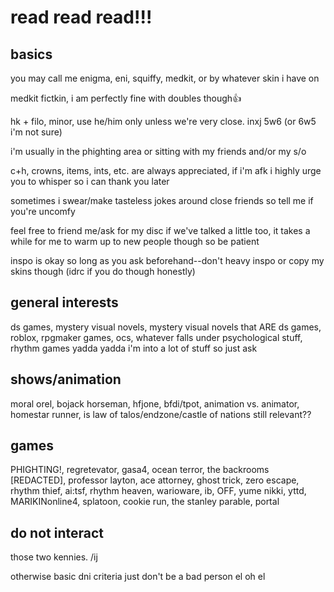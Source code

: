 # read read read!!! 

## basics
you may call me enigma, eni, squiffy, medkit, or by whatever skin i have on 

medkit fictkin, i am perfectly fine with doubles though👍

hk + filo, minor, use he/him only unless we're very close. inxj 5w6 (or 6w5 i'm not sure)

i'm usually in the phighting area or sitting with my friends and/or my s/o

c+h, crowns, items, ints, etc. are always appreciated, if i'm afk i highly urge you to whisper so i can thank you later

sometimes i swear/make tasteless jokes around close friends so tell me if you're uncomfy

feel free to friend me/ask for my disc if we've talked a little too, it takes a while for me to warm up to new people though so be patient

inspo is okay so long as you ask beforehand--don't heavy inspo or copy my skins though (idrc if you do though honestly)

## general interests
ds games, mystery visual novels, mystery visual novels that ARE ds games, roblox, rpgmaker games, ocs, whatever falls under psychological stuff, rhythm games yadda yadda i'm into a lot of stuff so just ask

## shows/animation
moral orel, bojack horseman, hfjone, bfdi/tpot, animation vs. animator, homestar runner, is law of talos/endzone/castle of nations still relevant??

## games
PHIGHTING!, regretevator, gasa4, ocean terror, the backrooms [REDACTED], professor layton, ace attorney, ghost trick, zero escape, rhythm thief, ai:tsf, rhythm heaven, warioware, ib, OFF, yume nikki, yttd, MARIKINonline4, splatoon, cookie run, the stanley parable, portal

## do not interact
those two kennies. /ij

otherwise basic dni criteria just don't be a bad person el oh el
